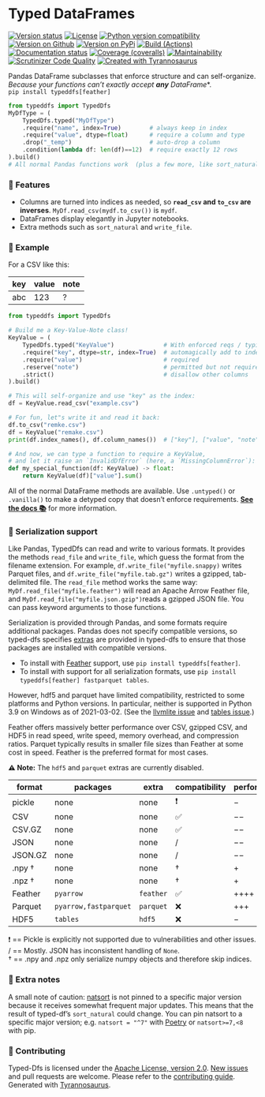 # Typed DataFrames

[![Version status](https://img.shields.io/pypi/status/typeddfs?label=status)](https://pypi.org/project/typeddfs)
[![License](https://img.shields.io/badge/License-Apache%202.0-blue.svg)](https://opensource.org/licenses/Apache-2.0)
[![Python version compatibility](https://img.shields.io/pypi/pyversions/typeddfs?label=Python)](https://pypi.org/project/typeddfs)
[![Version on Github](https://img.shields.io/github/v/release/dmyersturnbull/typed-dfs?include_prereleases&label=GitHub)](https://github.com/dmyersturnbull/typed-dfs/releases)
[![Version on PyPi](https://img.shields.io/pypi/v/typeddfs?label=PyPi)](https://pypi.org/project/typeddfs)
[![Build (Actions)](https://img.shields.io/github/workflow/status/dmyersturnbull/typed-dfs/Build%20&%20test?label=Tests)](https://github.com/dmyersturnbull/typed-dfs/actions)
[![Documentation status](https://readthedocs.org/projects/typed-dfs/badge)](https://typed-dfs.readthedocs.io/en/stable/)
[![Coverage (coveralls)](https://coveralls.io/repos/github/dmyersturnbull/typed-dfs/badge.svg?branch=main&service=github)](https://coveralls.io/github/dmyersturnbull/typed-dfs?branch=main)
[![Maintainability](https://api.codeclimate.com/v1/badges/6b804351b6ba5e7694af/maintainability)](https://codeclimate.com/github/dmyersturnbull/typed-dfs/maintainability)
[![Scrutinizer Code Quality](https://scrutinizer-ci.com/g/dmyersturnbull/typed-dfs/badges/quality-score.png?b=main)](https://scrutinizer-ci.com/g/dmyersturnbull/typed-dfs/?branch=main)
[![Created with Tyrannosaurus](https://img.shields.io/badge/Created_with-Tyrannosaurus-0000ff.svg)](https://github.com/dmyersturnbull/tyrannosaurus)


Pandas DataFrame subclasses that enforce structure and can self-organize.  
*Because your functions can’t exactly accept **any**  DataFrame**.  
`pip install typeddfs[feather]`

```python
from typeddfs import TypedDfs
MyDfType = (
    TypedDfs.typed("MyDfType")
    .require("name", index=True)        # always keep in index
    .require("value", dtype=float)      # require a column and type
    .drop("_temp")                      # auto-drop a column
    .condition(lambda df: len(df)==12)  # require exactly 12 rows
).build()
# All normal Pandas functions work  (plus a few more, like sort_natural)
```

### 🎁 Features

- Columns are turned into indices as needed,
  so **`read_csv` and `to_csv` are inverses**.
  `MyDf.read_csv(mydf.to_csv())` is `mydf`. 
- DataFrames display elegantly in Jupyter notebooks.
- Extra methods such as `sort_natural` and `write_file`.

### 🎨 Example

For a CSV like this:

| key   | value  | note |
| ----- | ------ | ---- |
| abc   | 123    | ?    |

```python
from typeddfs import TypedDfs

# Build me a Key-Value-Note class!
KeyValue = (
    TypedDfs.typed("KeyValue")              # With enforced reqs / typing
    .require("key", dtype=str, index=True)  # automagically add to index
    .require("value")                       # required
    .reserve("note")                        # permitted but not required
    .strict()                               # disallow other columns
).build()

# This will self-organize and use "key" as the index:
df = KeyValue.read_csv("example.csv")

# For fun, let"s write it and read it back:
df.to_csv("remke.csv")
df = KeyValue("remake.csv")
print(df.index_names(), df.column_names())  # ["key"], ["value", "note"]

# And now, we can type a function to require a KeyValue,
# and let it raise an `InvalidDfError` (here, a `MissingColumnError`):
def my_special_function(df: KeyValue) -> float:
    return KeyValue(df)["value"].sum()
```

All of the normal DataFrame methods are available.
Use `.untyped()` or `.vanilla()` to make a detyped copy that doesn’t enforce requirements.
**[See the docs 📚](https://typed-dfs.readthedocs.io/en/stable/)** for more information.

### 🔌 Serialization support

Like Pandas, TypedDfs can read and write to various formats.
It provides the methods `read_file` and `write_file`, which guess the format from the
filename extension. For example, `df.write_file("myfile.snappy)` writes Parquet files,
and `df.write_file("myfile.tab.gz")` writes a gzipped, tab-delimited file.
The `read_file` method works the same way: `MyDf.read_file("myfile.feather")` will
read an Apache Arrow Feather file, and `MyDf.read_file("myfile.json.gzip")`reads
a gzipped JSON file. You can pass keyword arguments to those functions.

Serialization is provided through Pandas, and some formats require additional packages.
Pandas does not specify compatible versions, so typed-dfs specifies
[extras](https://python-poetry.org/docs/pyproject/#extras) are provided in typed-dfs
to ensure that those packages are installed with compatible versions.
- To install with [Feather](https://arrow.apache.org/docs/python/feather.html) support,
  use `pip install typeddfs[feather]`.
- To install with support for all serialization formats,
  use `pip install typeddfs[feather] fastparquet tables`.

However, hdf5 and parquet have limited compatibility,
restricted to some platforms and Python versions.
In particular, neither is supported in Python 3.9 on Windows as of 2021-03-02.
(See the [llvmlite issue](https://github.com/numba/llvmlite/issues/669)
and [tables issue](https://github.com/PyTables/PyTables/issues/854).)

Feather offers massively better performance over CSV, gzipped CSV, and HDF5
in read speed, write speed, memory overhead, and compression ratios.
Parquet typically results in smaller file sizes than Feather at some cost in speed.
Feather is the preferred format for most cases.

**⚠ Note:** The `hdf5` and `parquet` extras are currently disabled.

| format   | packages              | extra     | compatibility | performance  |
| -------- | --------------------  | --------- | ------------- | ------------ |
| pickle   | none                  | none      | ❗ ️           | −           |
| CSV      | none                  | none      | ✅             | −−          |
| CSV.GZ   | none                  | none      | ✅             | −−          |
| JSON     | none                  | none      | /️            | −−          |
| JSON.GZ  | none                  | none      | /️            | −−          |
| .npy †   | none                  | none      | †️            | +           |
| .npz †   | none                  | none      | †️            | +           |
| Feather  | `pyarrow`             | `feather` | ✅             | ++++        |
| Parquet  | `pyarrow,fastparquet` | `parquet` | ❌             | +++         |
| HDF5     | `tables`              | `hdf5`    | ❌             | −           |

❗ == Pickle is explicitly not supported due to vulnerabilities and other issues.  
/ == Mostly. JSON has inconsistent handling of `None`.  
† == .npy and .npz only serialize numpy objects and therefore skip indices.

### 📝 Extra notes

A small note of caution: [natsort](https://github.com/SethMMorton/natsort) is not pinned
to a specific major version because it receives somewhat frequent major updates.
This means that the result of typed-df’s `sort_natural` could change.
You can pin natsort to a specific major version;
e.g. `natsort = "^7"` with [Poetry](https://python-poetry.org/) or `natsort>=7,<8` with pip.

### 🍁 Contributing

Typed-Dfs is licensed under the [Apache License, version 2.0](https://www.apache.org/licenses/LICENSE-2.0).
[New issues](https://github.com/dmyersturnbull/typed-dfs/issues) and pull requests are welcome.
Please refer to the [contributing guide](https://github.com/dmyersturnbull/typed-dfs/blob/main/CONTRIBUTING.md).  
Generated with [Tyrannosaurus](https://github.com/dmyersturnbull/tyrannosaurus).
